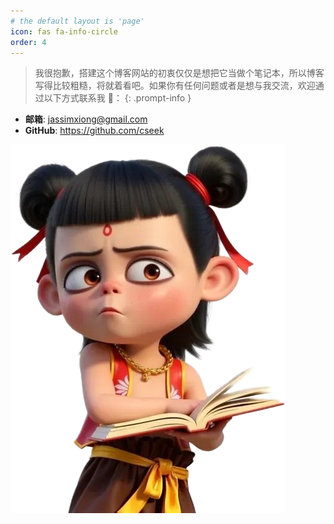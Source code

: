 ```yaml
---
# the default layout is 'page'
icon: fas fa-info-circle
order: 4
---
```

> 我很抱歉，搭建这个博客网站的初衷仅仅是想把它当做个笔记本，所以博客写得比较粗糙，将就着看吧。如果你有任何问题或者是想与我交流，欢迎通过以下方式联系我 📧：
{: .prompt-info }

- **邮箱**: jassimxiong@gmail.com
- **GitHub**: https://github.com/cseek

![](/assets/img/about/about.jpg)


